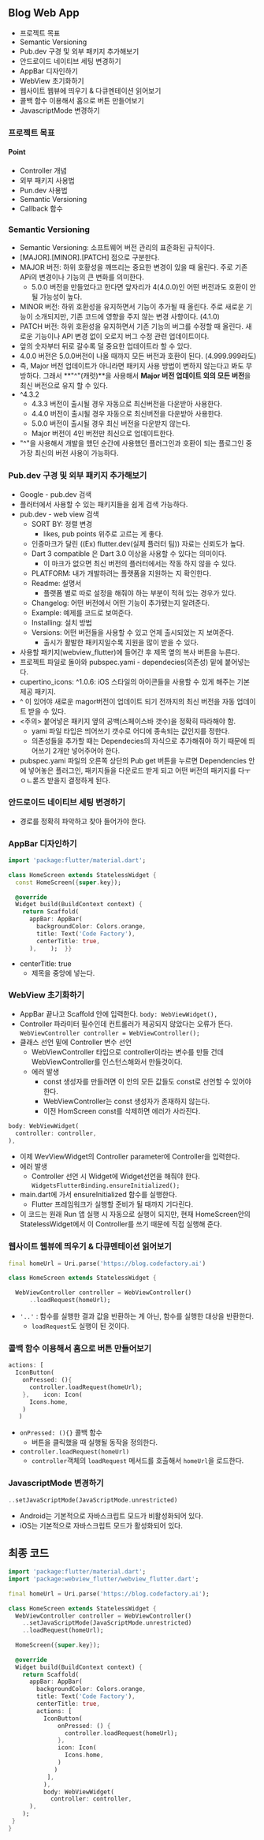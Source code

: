 ## Blog Web App

- 프로젝트 목표
- Semantic Versioning
- Pub.dev 구경 및 외부 패키지 추가해보기
- 안드로이드 네이티브 세팅 변경하기
- AppBar 디자인하기
- WebView 초기화하기
- 웹사이트 웹뷰에 띄우기 & 다큐멘테이션 읽어보기
- 콜백 함수 이용해서 홈으로 버튼 만들어보기
- JavascriptMode 변경하기

### 프로젝트 목표

#### Point

- Controller 개념
- 외부 패키지 사용법
- Pun.dev 사용법
- Semantic Versioning
- Callback 함수

### Semantic Versioning

- Semantic Versioning: 소프트웨어 버전 관리의 표준화된 규칙이다.
- [MAJOR].[MINOR].[PATCH] 점으로 구분한다.
- MAJOR 버전: 하위 호황성을 깨뜨리는 중요한 변경이 있을 때 올린다. 주로 기존 APi의 변경이나 기능의 큰 변화를 의미한다.
	- 5.0.0 버전을 만들었다고 한다면 앞자리가 4(4.0.0)인 어떤 버전과도 호환이 안 될 가능성이 높다.
- MINOR 버전: 하위 호환성을 유지하면서 기능이 추가될 때 올린다. 주로 새로운 기능이 소개되지만, 기존 코드에 영향을 주지 않는 변경 사항이다. (4.1.0)
- PATCH 버전: 하위 호환성을 유지하면서 기존 기능의 버그를 수정할 때 올린다. 새로운 기능이나 API 변경 없이 오로지 버그 수정 관련 업데이트이다.
- 앞의 숫자부터 뒤로 갈수록 덜 중요한 업데이트라 할 수 있다.
- 4.0.0 버전은 5.0.0버전이 나올 때까지 모든 버전과 호환이 된다. (4.999.999라도)
- 즉, Major 버전 업데이트가 아니라면 패키지 사용 방법이 변하지 않는다고 봐도 무방하다. 그래서 **"^"(캐럿)**을 사용해서 **Major 버전 업데이트 외의 모든 버전**을 최신 버전으로 유지 할 수 있다.
- ^4.3.2
	- 4.3.3 버전이 출시될 경우 자동으로 최신버전을 다운받아 사용한다.
	- 4.4.0 버전이 출시될 경우 자동으로 최신버전을 다운받아 사용한다.
	- 5.0.0 버전이 출시될 경우 최신 버전을 다운받지 않는다.
	- Major 버전이 4인 버전만 최신으로 업데이트한다.
- "^"을 사용해서 개발을 했던 순간에 사용했던 플러그인과 호환이 되는 플로그인 중 가장 최신의 버전 사용이 가능하다.

### Pub.dev 구경 및 외부 패키지 추가해보기

- Google - pub.dev 검색
- 플러터에서 사용할 수 있는 패키지들을 쉽게 검색 가능하다.
- pub.dev - web view 검색
	- SORT BY: 정렬 변경
		- likes, pub points 위주로 고르는 게 좋다.
	- 인증마크가 달린 ((Ex) flutter.dev(실제 플러터 팀)) 자료는 신뢰도가 높다.
	- Dart 3 compatible 은 Dart 3.0 이상을 사용할 수 있다는 의미이다.
		- 이 마크가 없으면 최신 버전의 플러터에서는 작동 하지 않을 수 있다.
	- PLATFORM: 내가 개발하려는 플랫폼을 지원하는 지 확인한다.
	- Readme: 설명서
		- 플랫폼 별로 따로 설정을 해줘야 하는 부분이 적혀 있는 경우가 있다.
	- Changelog: 어떤 버전에서 어떤 기능이 추가됐는지 알려준다.
	- Example: 예제를 코드로 보여준다.
	- Installing: 설치 방법
	- Versions: 어떤 버전들을 사용할 수 있고 언제 출시되었는 지 보여준다.
		- 출시가 활발한 패키지일수록 지원을 많이 받을 수 있다.
- 사용할 패키지(webview_flutter)에 들어간 후 제목 옆의 복사 버튼을 누른다.
- 프로젝트 파일로 돌아와 pubspec.yami - dependecies(의존성) 밑에 붙어넣는다.
- cupertino_icons: ^1.0.6: iOS 스타일의 아이콘들을 사용할 수 있게 해주는 기본 제공 패키지.
- ^ 이 있어야 새로운 magor버전이 업데이트 되기 전까지의 최신 버전을 자동 업데이트 받을 수 있다.
- <주의> 붙어넣은 패키지 옆의 공백(스페이스바 갯수)을 정확히 따라해야 함.
	- yami 파일 타입은 띄어쓰기 갯수로 어디에 종속되는 값인지를 정한다.
	- 의존성들을 추가할 때는 Dependecies의 자식으로 추가해줘야 하기 때문에 띄어쓰기 2개만 넣어주어야 한다.
- pubspec.yami 파일의 오른쪽 상단의 Pub get 버튼을 누르면 Dependencies 안에 넣어놓은 플러그인, 패키지들을 다운로드 받게 되고 어떤 버전의 패키지를 다ㅜㅇㄴ롣즈 받을지 결정하게 된다.

### 안드로이드 네이티브 세팅 변경하기

- 경로를 정확히 파악하고 찾아 들어가야 한다.

### AppBar 디자인하기

```Dart
import 'package:flutter/material.dart';  
  
class HomeScreen extends StatelessWidget {  
  const HomeScreen({super.key});  
  
  @override  
  Widget build(BuildContext context) {  
    return Scaffold(  
      appBar: AppBar(  
        backgroundColor: Colors.orange,  
        title: Text('Code Factory'),  
        centerTitle: true,  
      ),    );  }}
```
- centerTitle: true 
	- 제목을 중앙에 넣는다.

### WebView 초기화하기

- AppBar 끝나고 Scaffold 안에 입력한다.
`body: WebViewWidget(),`
- Controller 파라미터 필수인데 컨트롤러가 제공되지 않았다는 오류가 뜬다.
`WebViewController controller = WebViewController();`
- 클래스 선언 밑에 Controller 변수 선언
	- WebViewController 타입으로 controller이라는 변수를 만들 건데 WebViewController를 인스턴스해와서 만들것이다.
	- 에러 발생
		- const 생성자를 만들려면 이 안의 모든 값들도 const로 선언할 수 있어야 한다.
		- WebViewController는 const 생성자가 존재하지 않는다.
		- 이전 HomScreen const를 삭제하면 에러가 사라진다.
```Dart
body: WebViewWidget(  
  controller: controller,  
),
```

- 이제 WevViewWidget의 Controller parameter에 Controller을 입력한다.
- 에러 발생
	- Controller 선언 시 Widget에 Widget선언을 해줘야 한다.
`WidgetsFlutterBinding.ensureInitialized();`
-  main.dart에 가서 ensureInitialized 함수를 실행한다.
	- Flutter 프레임워크가 실행할 준비가 될 때까지 기다린다.
- 이 코드는 원래 Run 앱 실행 시 자동으로 실행이 되지만, 현재 HomeScreen안의 StatelessWidget에서 이 Controller를 쓰기 때문에 직접 실행해 준다.

### 웹사이트 웹뷰에 띄우기 & 다큐멘테이션 읽어보기

```Dart
final homeUrl = Uri.parse('https://blog.codefactory.ai')  
  
class HomeScreen extends StatelessWidget {  
  
  WebViewController controller = WebViewController()  
      ..loadRequest(homeUrl);
```

- `'..'` : 함수를 실행한 결과 값을 반환하는 게 아닌, 함수를 실행한 대상을 반환한다.
	- `loadRequest`도 실행이 된 것이다.


### 콜백 함수 이용해서 홈으로 버튼 만들어보기

```Dart
actions: [  
  IconButton(  
    onPressed: (){  
      controller.loadRequest(homeUrl);  
    },    icon: Icon(  
      Icons.home,  
    )  
   )
```

- `onPressed: (){}` 콜백 함수
	- 버튼을 클릭했을 때 실행될 동작을 정의한다.
- `controller.loadRequest(homeUrl)`
	- `controller`객체의 `loadRequest` 메서드를 호출해서 `homeUrl`을 로드한다.

### JavascriptMode 변경하기

```Dart
..setJavaScriptMode(JavaScriptMode.unrestricted)
```

- Android는 기본적으로 자바스크립트 모드가 비활성화되어 있다.
- iOS는  기본적으로 자바스크립트 모드가 활성화되어 있다.

## 최종 코드

```Dart
import 'package:flutter/material.dart';  
import 'package:webview_flutter/webview_flutter.dart';  
  
final homeUrl = Uri.parse('https://blog.codefactory.ai');  
  
class HomeScreen extends StatelessWidget {  
  WebViewController controller = WebViewController()  
    ..setJavaScriptMode(JavaScriptMode.unrestricted)  
    ..loadRequest(homeUrl);  
  
  HomeScreen({super.key});  
  
  @override  
  Widget build(BuildContext context) {  
    return Scaffold(  
      appBar: AppBar(  
        backgroundColor: Colors.orange,  
        title: Text('Code Factory'),  
        centerTitle: true,  
        actions: [  
          IconButton(  
              onPressed: () {  
                controller.loadRequest(homeUrl);  
              },              
              icon: Icon(  
                Icons.home,  
              )
             )        
           ],      
          ),      
          body: WebViewWidget(  
	        controller: controller,  
      ),   
    ); 
 }
}
```
